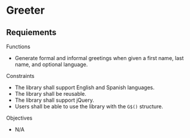 # Greeter

## Requiements

Functions
- Generate formal and informal greetings when given a first name, last name, and optional language.

Constraints
- The library shall support English and Spanish languages.
- The library shall be reusable.
- The library shall support jQuery.
- Users shall be able to use the library with the `G$()` structure.

Objectives
- N/A
